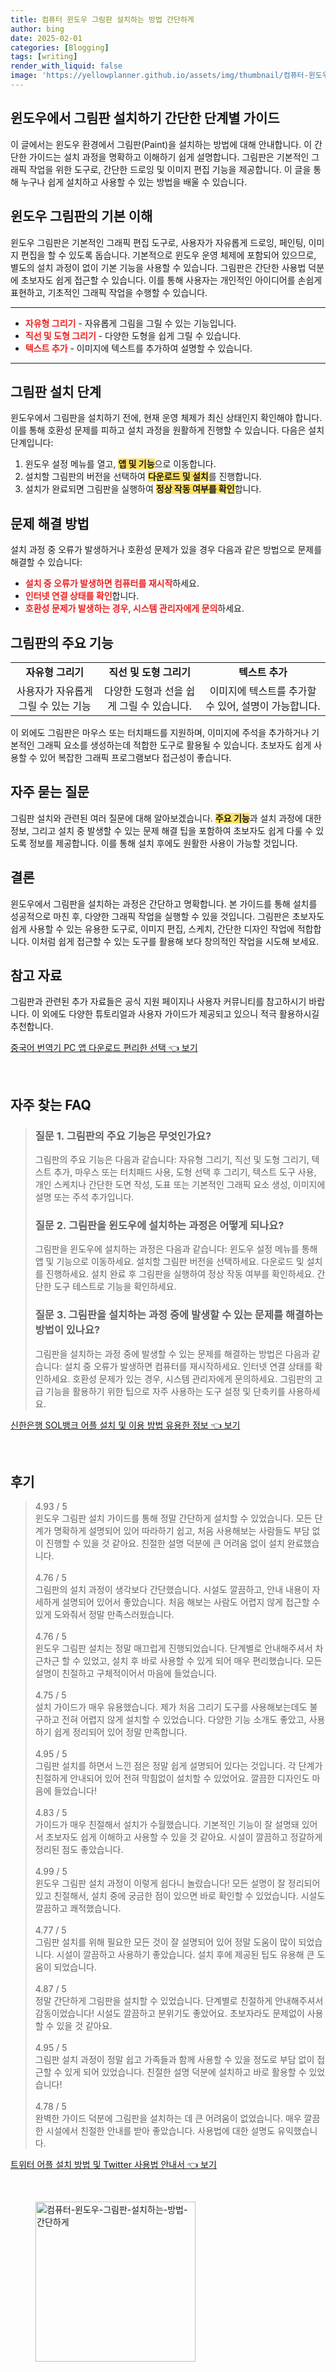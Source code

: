 ```yaml
---
title: 컴퓨터 윈도우 그림판 설치하는 방법 간단하게
author: bing
date: 2025-02-01
categories: [Blogging]
tags: [writing]
render_with_liquid: false
image: 'https://yellowplanner.github.io/assets/img/thumbnail/컴퓨터-윈도우-그림판-설치하는-방법-간단하게.webp'
---
```



<h2 id='그림판 설치 가이드'>윈도우에서 그림판 설치하기 간단한 단계별 가이드</h2>

<p>이 글에서는 윈도우 환경에서 그림판(Paint)을 설치하는 방법에 대해 안내합니다. 이 간단한 가이드는 설치 과정을 명확하고 이해하기 쉽게 설명합니다. 그림판은 기본적인 그래픽 작업을 위한 도구로, 간단한 드로잉 및 이미지 편집 기능을 제공합니다. 이 글을 통해 누구나 쉽게 설치하고 사용할 수 있는 방법을 배울 수 있습니다.</p>

<h2 id='그림판의 기본 이해'>윈도우 그림판의 기본 이해</h2>

<p>윈도우 그림판은 기본적인 그래픽 편집 도구로, 사용자가 자유롭게 드로잉, 페인팅, 이미지 편집을 할 수 있도록 돕습니다. 기본적으로 윈도우 운영 체제에 포함되어 있으므로, 별도의 설치 과정이 없이 기본 기능을 사용할 수 있습니다. 그림판은 간단한 사용법 덕분에 초보자도 쉽게 접근할 수 있습니다. 이를 통해 사용자는 개인적인 아이디어를 손쉽게 표현하고, 기초적인 그래픽 작업을 수행할 수 있습니다.</p>

<hr />

<ul>
    <li><b><span style="color: #ee2323;">자유형 그리기</span></b> - 자유롭게 그림을 그릴 수 있는 기능입니다.</li>
    <li><b><span style="color: #ee2323;">직선 및 도형 그리기</span></b> - 다양한 도형을 쉽게 그릴 수 있습니다.</li>
    <li><b><span style="color: #ee2323;">텍스트 추가</span></b> - 이미지에 텍스트를 추가하여 설명할 수 있습니다.</li>
</ul>

<hr />

<h2 id='그림판 설치 단계'>그림판 설치 단계</h2>

<p>윈도우에서 그림판을 설치하기 전에, 현재 운영 체제가 최신 상태인지 확인해야 합니다. 이를 통해 호환성 문제를 피하고 설치 과정을 원활하게 진행할 수 있습니다. 다음은 설치 단계입니다:</p>

<ol>
    <li>윈도우 설정 메뉴를 열고, <b><span style="background-color: #ffe066;">앱 및 기능</span></b>으로 이동합니다.</li>
    <li>설치할 그림판의 버전을 선택하여 <b><span style="background-color: #ffe066;">다운로드 및 설치</span></b>를 진행합니다.</li>
    <li>설치가 완료되면 그림판을 실행하여 <b><span style="background-color: #ffe066;">정상 작동 여부를 확인</span></b>합니다.</li>
</ol>

<h2 id='문제 해결 방법'>문제 해결 방법</h2>

<p>설치 과정 중 오류가 발생하거나 호환성 문제가 있을 경우 다음과 같은 방법으로 문제를 해결할 수 있습니다:</p>

<ul>
    <li><b><span style="color: #ee2323;">설치 중 오류가 발생하면 컴퓨터를 재시작</span></b>하세요.</li>
    <li><b><span style="color: #ee2323;">인터넷 연결 상태를 확인</span></b>합니다.</li>
    <li><b><span style="color: #ee2323;">호환성 문제가 발생하는 경우, 시스템 관리자에게 문의</span></b>하세요.</li>
</ul>

<h2 id='주요 기능 설명'>그림판의 주요 기능</h2>

<table>
    <tr>
        <td style="text-align: center; height: 17px;"><b>자유형 그리기</b></td>
        <td style="text-align: center; height: 17px;"><b>직선 및 도형 그리기</b></td>
        <td style="text-align: center; height: 17px;"><b>텍스트 추가</b></td>
    </tr>
    <tr>
        <td style="text-align: center; height: 17px;">사용자가 자유롭게 그릴 수 있는 기능</td>
        <td style="text-align: center; height: 17px;">다양한 도형과 선을 쉽게 그릴 수 있습니다.</td>
        <td style="text-align: center; height: 17px;">이미지에 텍스트를 추가할 수 있어, 설명이 가능합니다.</td>
    </tr>
</table>

<p>이 외에도 그림판은 마우스 또는 터치패드를 지원하며, 이미지에 주석을 추가하거나 기본적인 그래픽 요소를 생성하는데 적합한 도구로 활용될 수 있습니다. 초보자도 쉽게 사용할 수 있어 복잡한 그래픽 프로그램보다 접근성이 좋습니다.</p>

<h2 id='자주 묻는 질문'>자주 묻는 질문</h2>

<p>그림판 설치와 관련된 여러 질문에 대해 알아보겠습니다. <b><span style="background-color: #ffe066;">주요 기능</span></b>과 설치 과정에 대한 정보, 그리고 설치 중 발생할 수 있는 문제 해결 팁을 포함하여 초보자도 쉽게 다룰 수 있도록 정보를 제공합니다. 이를 통해 설치 후에도 원활한 사용이 가능할 것입니다.</p>

<h2 id='결론'>결론</h2>

<p>윈도우에서 그림판을 설치하는 과정은 간단하고 명확합니다. 본 가이드를 통해 설치를 성공적으로 마친 후, 다양한 그래픽 작업을 실행할 수 있을 것입니다. 그림판은 초보자도 쉽게 사용할 수 있는 유용한 도구로, 이미지 편집, 스케치, 간단한 디자인 작업에 적합합니다. 이처럼 쉽게 접근할 수 있는 도구를 활용해 보다 창의적인 작업을 시도해 보세요.</p>

<h2 id='참고 자료'>참고 자료</h2>

<p>그림판과 관련된 추가 자료들은 공식 지원 페이지나 사용자 커뮤니티를 참고하시기 바랍니다. 이 외에도 다양한 튜토리얼과 사용자 가이드가 제공되고 있으니 적극 활용하시길 추천합니다.</p>


<p><a class="click-button" title="중국어 번역기 PC 앱 다운로드 편리한 선택" href="https://yellowplanner.github.io/posts/%EC%A4%91%EA%B5%AD%EC%96%B4-%EB%B2%88%EC%97%AD%EA%B8%B0-PC-%EC%95%B1-%EB%8B%A4%EC%9A%B4%EB%A1%9C%EB%93%9C-%ED%8E%B8%EB%A6%AC%ED%95%9C-%EC%84%A0%ED%83%9D/" rel="dofollow">중국어 번역기 PC 앱 다운로드 편리한 선택 👈 보기</a></p><br>
<h2 id='자주_찾는_FAQ'>자주 찾는 FAQ</h2>
<div itemscope="" itemtype="https://schema.org/FAQPage"> 
<blockquote> 
<div itemscope="" itemprop="mainEntity" itemtype="https://schema.org/Question"> 
<h3 itemprop="name">질문 1. 그림판의 주요 기능은 무엇인가요?</h3> 
<div itemscope="" itemprop="acceptedAnswer" itemtype="https://schema.org/Answer"> 
<span itemprop="text"> 
<p>그림판의 주요 기능은 다음과 같습니다: 자유형 그리기, 직선 및 도형 그리기, 텍스트 추가, 마우스 또는 터치패드 사용, 도형 선택 후 그리기, 텍스트 도구 사용, 개인 스케치나 간단한 도면 작성, 도표 또는 기본적인 그래픽 요소 생성, 이미지에 설명 또는 주석 추가입니다.</p> 
</span> 
</div> 
</div> 

<div itemscope="" itemprop="mainEntity" itemtype="https://schema.org/Question"> 
<h3 itemprop="name">질문 2. 그림판을 윈도우에 설치하는 과정은 어떻게 되나요?</h3> 
<div itemscope="" itemprop="acceptedAnswer" itemtype="https://schema.org/Answer"> 
<span itemprop="text"> 
<p>그림판을 윈도우에 설치하는 과정은 다음과 같습니다: 윈도우 설정 메뉴를 통해 앱 및 기능으로 이동하세요. 설치할 그림판 버전을 선택하세요. 다운로드 및 설치를 진행하세요. 설치 완료 후 그림판을 실행하여 정상 작동 여부를 확인하세요. 간단한 도구 테스트로 기능을 확인하세요.</p> 
</span> 
</div> 
</div> 

<div itemscope="" itemprop="mainEntity" itemtype="https://schema.org/Question"> 
<h3 itemprop="name">질문 3. 그림판을 설치하는 과정 중에 발생할 수 있는 문제를 해결하는 방법이 있나요?</h3> 
<div itemscope="" itemprop="acceptedAnswer" itemtype="https://schema.org/Answer"> 
<span itemprop="text"> 
<p>그림판을 설치하는 과정 중에 발생할 수 있는 문제를 해결하는 방법은 다음과 같습니다: 설치 중 오류가 발생하면 컴퓨터를 재시작하세요. 인터넷 연결 상태를 확인하세요. 호환성 문제가 있는 경우, 시스템 관리자에게 문의하세요. 그림판의 고급 기능을 활용하기 위한 팁으로 자주 사용하는 도구 설정 및 단축키를 사용하세요.</p> 
</span> 
</div> 
</div> 
</blockquote> 
</div>
<p><a class="click-button" title="신한은행 SOL뱅크 어플 설치 및 이용 방법 유용한 정보" href="https://yellowplanner.github.io/posts/%EC%8B%A0%ED%95%9C%EC%9D%80%ED%96%89-SOL%EB%B1%85%ED%81%AC-%EC%96%B4%ED%94%8C-%EC%84%A4%EC%B9%98-%EB%B0%8F-%EC%9D%B4%EC%9A%A9-%EB%B0%A9%EB%B2%95-%EC%9C%A0%EC%9A%A9%ED%95%9C-%EC%A0%95%EB%B3%B4/" rel="dofollow">신한은행 SOL뱅크 어플 설치 및 이용 방법 유용한 정보 👈 보기</a></p><br>
<h2 id='후기'>후기</h2>
<div itemscope itemtype="https://schema.org/Product">
  <blockquote>
  <div itemprop="review" itemscope itemtype="https://schema.org/Review">
      <div itemprop="reviewRating" itemscope itemtype="https://schema.org/Rating"> <span itemprop="ratingValue">4.93</span> / <span itemprop="bestRating">5</span> </div>
      <span itemprop="reviewBody">윈도우 그림판 설치 가이드를 통해 정말 간단하게 설치할 수 있었습니다. 모든 단계가 명확하게 설명되어 있어 따라하기 쉽고, 처음 사용해보는 사람들도 부담 없이 진행할 수 있을 것 같아요. 친절한 설명 덕분에 큰 어려움 없이 설치 완료했습니다.</span>
  </div>
  <br>
  <div itemprop="review" itemscope itemtype="https://schema.org/Review">
      <div itemprop="reviewRating" itemscope itemtype="https://schema.org/Rating"> <span itemprop="ratingValue">4.76</span> / <span itemprop="bestRating">5</span> </div>
      <span itemprop="reviewBody">그림판의 설치 과정이 생각보다 간단했습니다. 시설도 깔끔하고, 안내 내용이 자세하게 설명되어 있어서 좋았습니다. 처음 해보는 사람도 어렵지 않게 접근할 수 있게 도와줘서 정말 만족스러웠습니다.</span>
  </div>
  <br>
  <div itemprop="review" itemscope itemtype="https://schema.org/Review">
      <div itemprop="reviewRating" itemscope itemtype="https://schema.org/Rating"> <span itemprop="ratingValue">4.76</span> / <span itemprop="bestRating">5</span> </div>
      <span itemprop="reviewBody">윈도우 그림판 설치는 정말 매끄럽게 진행되었습니다. 단계별로 안내해주셔서 차근차근 할 수 있었고, 설치 후 바로 사용할 수 있게 되어 매우 편리했습니다. 모든 설명이 친절하고 구체적이어서 마음에 들었습니다.</span>
  </div>
  <br>
  <div itemprop="review" itemscope itemtype="https://schema.org/Review">
      <div itemprop="reviewRating" itemscope itemtype="https://schema.org/Rating"> <span itemprop="ratingValue">4.75</span> / <span itemprop="bestRating">5</span> </div>
      <span itemprop="reviewBody">설치 가이드가 매우 유용했습니다. 제가 처음 그리기 도구를 사용해보는데도 불구하고 전혀 어렵지 않게 설치할 수 있었습니다. 다양한 기능 소개도 좋았고, 사용하기 쉽게 정리되어 있어 정말 만족합니다.</span>
  </div>
  <br>
  <div itemprop="review" itemscope itemtype="https://schema.org/Review">
      <div itemprop="reviewRating" itemscope itemtype="https://schema.org/Rating"> <span itemprop="ratingValue">4.95</span> / <span itemprop="bestRating">5</span> </div>
      <span itemprop="reviewBody">그림판 설치를 하면서 느낀 점은 정말 쉽게 설명되어 있다는 것입니다. 각 단계가 친절하게 안내되어 있어 전혀 막힘없이 설치할 수 있었어요. 깔끔한 디자인도 마음에 들었습니다!</span>
  </div>
  <br>
  <div itemprop="review" itemscope itemtype="https://schema.org/Review">
      <div itemprop="reviewRating" itemscope itemtype="https://schema.org/Rating"> <span itemprop="ratingValue">4.83</span> / <span itemprop="bestRating">5</span> </div>
      <span itemprop="reviewBody">가이드가 매우 친절해서 설치가 수월했습니다. 기본적인 기능이 잘 설명돼 있어서 초보자도 쉽게 이해하고 사용할 수 있을 것 같아요. 시설이 깔끔하고 정갈하게 정리된 점도 좋았습니다.</span>
  </div>
  <br>
  <div itemprop="review" itemscope itemtype="https://schema.org/Review">
      <div itemprop="reviewRating" itemscope itemtype="https://schema.org/Rating"> <span itemprop="ratingValue">4.99</span> / <span itemprop="bestRating">5</span> </div>
      <span itemprop="reviewBody">윈도우 그림판 설치 과정이 이렇게 쉽다니 놀랐습니다! 모든 설명이 잘 정리되어 있고 친절해서, 설치 중에 궁금한 점이 있으면 바로 확인할 수 있었습니다. 시설도 깔끔하고 쾌적했습니다.</span>
  </div>
  <br>
  <div itemprop="review" itemscope itemtype="https://schema.org/Review">
      <div itemprop="reviewRating" itemscope itemtype="https://schema.org/Rating"> <span itemprop="ratingValue">4.77</span> / <span itemprop="bestRating">5</span> </div>
      <span itemprop="reviewBody">그림판 설치를 위해 필요한 모든 것이 잘 설명되어 있어 정말 도움이 많이 되었습니다. 시설이 깔끔하고 사용하기 좋았습니다. 설치 후에 제공된 팁도 유용해 큰 도움이 되었습니다.</span>
  </div>
  <br>
  <div itemprop="review" itemscope itemtype="https://schema.org/Review">
      <div itemprop="reviewRating" itemscope itemtype="https://schema.org/Rating"> <span itemprop="ratingValue">4.87</span> / <span itemprop="bestRating">5</span> </div>
      <span itemprop="reviewBody">정말 간단하게 그림판을 설치할 수 있었습니다. 단계별로 친절하게 안내해주셔서 감동이었습니다! 시설도 깔끔하고 분위기도 좋았어요. 초보자라도 문제없이 사용할 수 있을 것 같아요.</span>
  </div>
  <br>
  <div itemprop="review" itemscope itemtype="https://schema.org/Review">
      <div itemprop="reviewRating" itemscope itemtype="https://schema.org/Rating"> <span itemprop="ratingValue">4.95</span> / <span itemprop="bestRating">5</span> </div>
      <span itemprop="reviewBody">그림판 설치 과정이 정말 쉽고 가족들과 함께 사용할 수 있을 정도로 부담 없이 접근할 수 있게 되어 있었습니다. 친절한 설명 덕분에 설치하고 바로 활용할 수 있었습니다!</span>
  </div>
  <br>
  <div itemprop="review" itemscope itemtype="https://schema.org/Review">
      <div itemprop="reviewRating" itemscope itemtype="https://schema.org/Rating"> <span itemprop="ratingValue">4.78</span> / <span itemprop="bestRating">5</span> </div>
      <span itemprop="reviewBody">완벽한 가이드 덕분에 그림판을 설치하는 데 큰 어려움이 없었습니다. 매우 깔끔한 시설에서 친절한 안내를 받아 좋았습니다. 사용법에 대한 설명도 유익했습니다.</span>
  </div>
  </blockquote>
</div>
<p><a class="click-button" title="트위터 어플 설치 방법 및 Twitter 사용법 안내서" href="https://yellowplanner.github.io/posts/%ED%8A%B8%EC%9C%84%ED%84%B0-%EC%96%B4%ED%94%8C-%EC%84%A4%EC%B9%98-%EB%B0%A9%EB%B2%95-%EB%B0%8F-Twitter-%EC%82%AC%EC%9A%A9%EB%B2%95-%EC%95%88%EB%82%B4%EC%84%9C/" rel="dofollow">트위터 어플 설치 방법 및 Twitter 사용법 안내서 👈 보기</a></p><br>
<figure class="image"><img src="https://yellowplanner.github.io/assets/img/thumbnail/컴퓨터-윈도우-그림판-설치하는-방법-간단하게.webp" alt="컴퓨터-윈도우-그림판-설치하는-방법-간단하게" width="256" height="256"></figure>